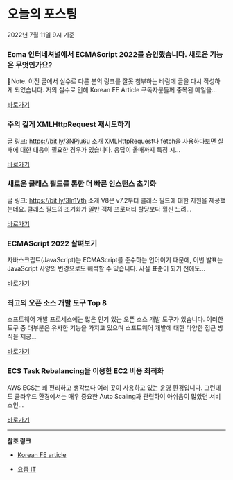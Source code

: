 # 오늘의 포스팅 
2022년 7월 11일 9시 기준 

###  Ecma 인터네셔널에서 ECMAScript 2022를 승인했습니다. 새로운 기능은 무엇인가요? 

 Note. 이전 글에서 실수로 다른 분의 링크를 잘못 첨부하는 바람에 글을 다시 작성하게 되었습니다. 저의 실수로 인해 Korean FE Article 구독자분들께 중복된 메일을... 

 [바로가기](https://kofearticle.substack.com/p/korean-fe-article-ecma-ecmascript) 

###  주의 깊게 XMLHttpRequest 재시도하기 

 글 링크: https://bit.ly/3NPju6u 소개 XMLHttpRequest나 fetch을 사용하다보면 실패에 대한 대응이 필요한 경우가 있습니다. 응답이 올때까지 특정 시... 

 [바로가기](https://kofearticle.substack.com/p/korean-fe-article-xmlhttprequest) 

###  새로운 클래스 필드를 통한 더 빠른 인스턴스 초기화 

 글 링크: https://bit.ly/3In1Vth 소개 V8은 v7.2부터 클래스 필드에 대한 지원을 제공했는데요. 클래스 필드의 초기화가 일반 객체 프로퍼티 할당보다 훨씬 느려... 

 [바로가기](https://kofearticle.substack.com/p/korean-fe-article--7e2) 

### ECMAScript 2022 살펴보기 

 자바스크립트(JavaScript)는 ECMAScript를 준수하는 언어이기 때문에, 이번 발표는 JavaScript 사양의 변경으로도 해석할 수 있습니다. 사실 표준이 되기 전에도... 

 [바로가기](https://yozm.wishket.com/magazine/detail/1570/) 

### 최고의 오픈 소스 개발 도구 Top 8 

 소프트웨어 개발 프로세스에는 많은 인기 있는 오픈 소스 개발 도구가 있습니다. 이러한 도구 중 대부분은 유사한 기능을 가지고 있으며 소프트웨어 개발에 대한 다양한 접근 방식을 제공... 

 [바로가기](https://yozm.wishket.com/magazine/detail/1569/) 

### ECS Task Rebalancing을 이용한 EC2 비용 최적화 

 AWS ECS는 꽤 편리하고 생각보다 여러 곳이 사용하고 있는 운영 환경입니다. 그런데도 클라우드 환경에서는 매우 중요한 Auto Scaling과 관련하여 아쉬움이 많았던 서비스인... 

 [바로가기](https://yozm.wishket.com/magazine/detail/1568/) 

---

**참조 링크**

- [Korean FE article](https://kofearticle.substack.com) 

- [요즘 IT](https://yozm.wishket.com/magazine) 

